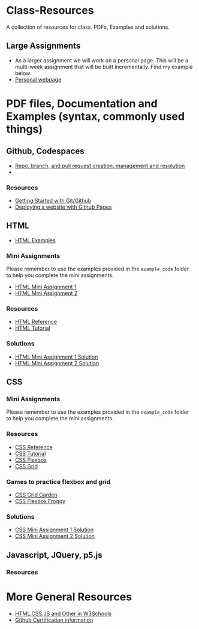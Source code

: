 # Class-Resources
A collection of resources for class. PDFs, Examples and solutions.

## Large Assignments
- As a larger assignment we will work on a personal page. This will be a multi-week assignment that will be built incrementally.
Find my example below.
- [Personal webpage](https://chico-state-computer-science-camp-2024.github.io/CS-Camp-24-Sabas-Martinez/)
<!-- - [Final Project]() -->

# PDF files, Documentation and Examples (syntax, commonly used things)
## Github, Codespaces
- [Repo, branch, and pull request creation, management and resolution](https://docs.github.com/en/get-started/start-your-journey/hello-world)
- 
### Resources
- [Getting Started with Git/Github](https://docs.github.com/en/get-started)
- [Deploying a website with Github Pages](https://docs.github.com/en/pages/getting-started-with-github-pages/creating-a-github-pages-site)

## HTML
- [HTML Examples](/example_code/html/)

### Mini Assignments
Please remember to use the examples provided in the `example_code` folder to help you complete the mini assignments.
- [HTML Mini Assignment 1](/pdf_files/html/mini_assignment_1.pdf)
- [HTML Mini Assignment 2](/pdf_files/html/mini_assignment_2.pdf)

### Resources
- [HTML Reference](https://developer.mozilla.org/en-US/docs/Web/HTML)
- [HTML Tutorial](https://www.w3schools.com/html/)

### Solutions
- [HTML Mini Assignment 1 Solution](/solutions/html/mini_assignment_1.html)
- [HTML Mini Assignment 2 Solution](/solutions/html/mini_assignment_2.html)

## CSS
### Mini Assignments
Please remember to use the examples provided in the `example_code` folder to help you complete the mini assignments.

### Resources
- [CSS Reference](https://developer.mozilla.org/en-US/docs/Web/CSS)
- [CSS Tutorial](https://www.w3schools.com/css/)
- [CSS Flexbox](https://css-tricks.com/snippets/css/a-guide-to-flexbox/)
- [CSS Grid](https://css-tricks.com/snippets/css/complete-guide-grid/)
### Games to practice flexbox and grid
- [CSS Grid Garden](https://cssgridgarden.com/)
- [CSS Flexbox Froggy](https://flexboxfroggy.com/)
### Solutions
- [CSS Mini Assignment 1 Solution](/solutions/css/mini_assignment_1.css)
- [CSS Mini Assignment 2 Solution](/solutions/css/mini_assignment_2.css)

## Javascript, JQuery, p5.js

### Resources

# More General Resources
- [HTML,CSS,JS and Other in W3Schools](https://www.w3schools.com/)
- [Github Certification information](https://docs.github.com/en/get-started/showcase-your-expertise-with-github-certifications/about-github-certifications)

